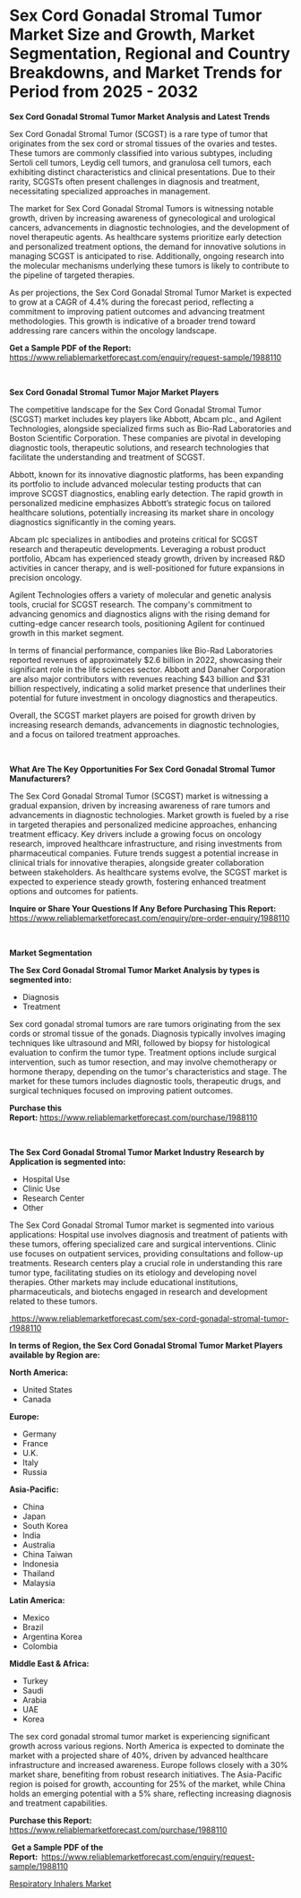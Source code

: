 <p><h1>Sex Cord Gonadal Stromal Tumor Market Size and Growth, Market Segmentation, Regional and Country Breakdowns, and Market Trends for Period from 2025 -  2032</h1></p><p><strong>Sex Cord Gonadal Stromal Tumor Market Analysis and Latest Trends</strong></p>
<p><p>Sex Cord Gonadal Stromal Tumor (SCGST) is a rare type of tumor that originates from the sex cord or stromal tissues of the ovaries and testes. These tumors are commonly classified into various subtypes, including Sertoli cell tumors, Leydig cell tumors, and granulosa cell tumors, each exhibiting distinct characteristics and clinical presentations. Due to their rarity, SCGSTs often present challenges in diagnosis and treatment, necessitating specialized approaches in management.</p><p>The market for Sex Cord Gonadal Stromal Tumors is witnessing notable growth, driven by increasing awareness of gynecological and urological cancers, advancements in diagnostic technologies, and the development of novel therapeutic agents. As healthcare systems prioritize early detection and personalized treatment options, the demand for innovative solutions in managing SCGST is anticipated to rise. Additionally, ongoing research into the molecular mechanisms underlying these tumors is likely to contribute to the pipeline of targeted therapies.</p><p>As per projections, the Sex Cord Gonadal Stromal Tumor Market is expected to grow at a CAGR of 4.4% during the forecast period, reflecting a commitment to improving patient outcomes and advancing treatment methodologies. This growth is indicative of a broader trend toward addressing rare cancers within the oncology landscape.</p></p>
<p><strong>Get a Sample PDF of the Report:&nbsp;</strong> <a href="https://www.reliablemarketforecast.com/enquiry/request-sample/1988110?utm_campaign=1110&utm_medium=2&utm_source=Github&utm_content=ia&utm_term=15012025&utm_id=sex-cord-gonadal-stromal-tumor">https://www.reliablemarketforecast.com/enquiry/request-sample/1988110</a></p>
<p>&nbsp;</p>
<p><strong>Sex Cord Gonadal Stromal Tumor Major Market Players</strong></p>
<p><p>The competitive landscape for the Sex Cord Gonadal Stromal Tumor (SCGST) market includes key players like Abbott, Abcam plc., and Agilent Technologies, alongside specialized firms such as Bio-Rad Laboratories and Boston Scientific Corporation. These companies are pivotal in developing diagnostic tools, therapeutic solutions, and research technologies that facilitate the understanding and treatment of SCGST.</p><p>Abbott, known for its innovative diagnostic platforms, has been expanding its portfolio to include advanced molecular testing products that can improve SCGST diagnostics, enabling early detection. The rapid growth in personalized medicine emphasizes Abbott’s strategic focus on tailored healthcare solutions, potentially increasing its market share in oncology diagnostics significantly in the coming years.</p><p>Abcam plc specializes in antibodies and proteins critical for SCGST research and therapeutic developments. Leveraging a robust product portfolio, Abcam has experienced steady growth, driven by increased R&D activities in cancer therapy, and is well-positioned for future expansions in precision oncology.</p><p>Agilent Technologies offers a variety of molecular and genetic analysis tools, crucial for SCGST research. The company's commitment to advancing genomics and diagnostics aligns with the rising demand for cutting-edge cancer research tools, positioning Agilent for continued growth in this market segment.</p><p>In terms of financial performance, companies like Bio-Rad Laboratories reported revenues of approximately $2.6 billion in 2022, showcasing their significant role in the life sciences sector. Abbott and Danaher Corporation are also major contributors with revenues reaching $43 billion and $31 billion respectively, indicating a solid market presence that underlines their potential for future investment in oncology diagnostics and therapeutics.</p><p>Overall, the SCGST market players are poised for growth driven by increasing research demands, advancements in diagnostic technologies, and a focus on tailored treatment approaches.</p></p>
<p>&nbsp;</p>
<p><strong>What Are The Key Opportunities For Sex Cord Gonadal Stromal Tumor Manufacturers?</strong></p>
<p><p>The Sex Cord Gonadal Stromal Tumor (SCGST) market is witnessing a gradual expansion, driven by increasing awareness of rare tumors and advancements in diagnostic technologies. Market growth is fueled by a rise in targeted therapies and personalized medicine approaches, enhancing treatment efficacy. Key drivers include a growing focus on oncology research, improved healthcare infrastructure, and rising investments from pharmaceutical companies. Future trends suggest a potential increase in clinical trials for innovative therapies, alongside greater collaboration between stakeholders. As healthcare systems evolve, the SCGST market is expected to experience steady growth, fostering enhanced treatment options and outcomes for patients.</p></p>
<p><strong>Inquire or Share Your Questions If Any Before Purchasing This Report:</strong> <a href="https://www.reliablemarketforecast.com/enquiry/pre-order-enquiry/1988110?utm_campaign=1110&utm_medium=2&utm_source=Github&utm_content=ia&utm_term=15012025&utm_id=sex-cord-gonadal-stromal-tumor">https://www.reliablemarketforecast.com/enquiry/pre-order-enquiry/1988110</a></p>
<p>&nbsp;</p>
<p><strong>Market Segmentation</strong></p>
<p><strong>The Sex Cord Gonadal Stromal Tumor Market Analysis by types is segmented into:</strong></p>
<p><ul><li>Diagnosis</li><li>Treatment</li></ul></p>
<p><p>Sex cord gonadal stromal tumors are rare tumors originating from the sex cords or stromal tissue of the gonads. Diagnosis typically involves imaging techniques like ultrasound and MRI, followed by biopsy for histological evaluation to confirm the tumor type. Treatment options include surgical intervention, such as tumor resection, and may involve chemotherapy or hormone therapy, depending on the tumor's characteristics and stage. The market for these tumors includes diagnostic tools, therapeutic drugs, and surgical techniques focused on improving patient outcomes.</p></p>
<p><strong>Purchase this Report:&nbsp;</strong><a href="https://www.reliablemarketforecast.com/purchase/1988110?utm_campaign=1110&utm_medium=2&utm_source=Github&utm_content=ia&utm_term=15012025&utm_id=sex-cord-gonadal-stromal-tumor">https://www.reliablemarketforecast.com/purchase/1988110</a></p>
<p>&nbsp;</p>
<p><strong>The Sex Cord Gonadal Stromal Tumor Market Industry Research by Application is segmented into:</strong></p>
<p><ul><li>Hospital Use</li><li>Clinic Use</li><li>Research Center</li><li>Other</li></ul></p>
<p><p>The Sex Cord Gonadal Stromal Tumor market is segmented into various applications: Hospital use involves diagnosis and treatment of patients with these tumors, offering specialized care and surgical interventions. Clinic use focuses on outpatient services, providing consultations and follow-up treatments. Research centers play a crucial role in understanding this rare tumor type, facilitating studies on its etiology and developing novel therapies. Other markets may include educational institutions, pharmaceuticals, and biotechs engaged in research and development related to these tumors.</p></p>
<p><a href="https://www.reliablemarketforecast.com/sex-cord-gonadal-stromal-tumor-r1988110?utm_campaign=1110&utm_medium=2&utm_source=Github&utm_content=ia&utm_term=15012025&utm_id=sex-cord-gonadal-stromal-tumor">&nbsp;https://www.reliablemarketforecast.com/sex-cord-gonadal-stromal-tumor-r1988110</a></p>
<p><strong>In terms of Region, the Sex Cord Gonadal Stromal Tumor Market Players available by Region are:</strong></p>
<p>
    <p> <strong> North America: </strong>
        <ul>
            <li>United States</li>
            <li>Canada</li>
        </ul>
        </p> 
    <p> <strong> Europe: </strong>
        <ul>
            <li>Germany</li>
            <li>France</li>
            <li>U.K.</li>
            <li>Italy</li>
            <li>Russia</li>
        </ul>
        </p> 
    <p> <strong> Asia-Pacific: </strong>
        <ul>
            <li>China</li>
            <li>Japan</li>
            <li>South Korea</li>
            <li>India</li>
            <li>Australia</li>
            <li>China Taiwan</li>
            <li>Indonesia</li>
            <li>Thailand</li>
            <li>Malaysia</li>
        </ul>
        </p> 
    <p> <strong> Latin America: </strong>
        <ul>
            <li>Mexico</li>
            <li>Brazil</li>
            <li>Argentina Korea</li>
            <li>Colombia</li>
        </ul>
        </p> 
    <p> <strong> Middle East & Africa: </strong>
        <ul>
            <li>Turkey</li>
            <li>Saudi</li>
            <li>Arabia</li>
            <li>UAE</li>
            <li>Korea</li>
        </ul>
    </p>
    </p>
<p><p>The sex cord gonadal stromal tumor market is experiencing significant growth across various regions. North America is expected to dominate the market with a projected share of 40%, driven by advanced healthcare infrastructure and increased awareness. Europe follows closely with a 30% market share, benefiting from robust research initiatives. The Asia-Pacific region is poised for growth, accounting for 25% of the market, while China holds an emerging potential with a 5% share, reflecting increasing diagnosis and treatment capabilities.</p></p>
<p><strong>Purchase this Report: </strong><a href="https://www.reliablemarketforecast.com/purchase/1988110?utm_campaign=1110&utm_medium=2&utm_source=Github&utm_content=ia&utm_term=15012025&utm_id=sex-cord-gonadal-stromal-tumor">https://www.reliablemarketforecast.com/purchase/1988110</a></p>
<p>&nbsp;<strong>Get a Sample PDF of the Report:&nbsp;&nbsp;</strong><a href="https://www.reliablemarketforecast.com/enquiry/request-sample/1988110?utm_campaign=1110&utm_medium=2&utm_source=Github&utm_content=ia&utm_term=15012025&utm_id=sex-cord-gonadal-stromal-tumor">https://www.reliablemarketforecast.com/enquiry/request-sample/1988110</a></p>
<p><strong></strong></p>
<p><p><a href="https://github.com/WillieWoodard/Market-Research-Report-List-7/blob/main/respiratory-inhalers-market.md?utm_campaign=1110&utm_medium=2&utm_source=Github&utm_content=ia&utm_term=15012025&utm_id=sex-cord-gonadal-stromal-tumor">Respiratory Inhalers Market</a></p></p>